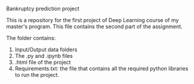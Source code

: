 Bankruptcy prediction project

This is a repository for the first project of Deep Learning course of my master's program.
This file contains the second part of the assignment.

The folder contains:

1. Input/Output data folders
2. The .py and .ipynb files
3. .html file of the project
4. Requirements.txt: the file that contains all the required python libraries to run the project.
